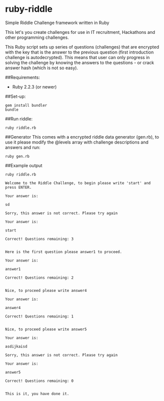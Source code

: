 # ruby-riddle
Simple Riddle Challenge framework written in Ruby

This let's you create challenges for use in IT recruitment, Hackathons and other programming challenges. 

This Ruby script sets up series of questions (challenges) that are encrypted with the key that is the answer to the previous question (first introduction challenge is autodecrypted). This means that user can only progress in solving the challenge by knowing the answers to the questions - or crack answer hash (which is not so easy).

##Requirements:
* Ruby 2.2.3 (or newer)

##Set-up:
```
gem install bundler
bundle
```

##Run riddle:
```
ruby riddle.rb
```
##Generator
This comes with a encrypted riddle data generator (gen.rb), to use it please modify the @levels array with challenge descriptions and answers and run:
```
ruby gen.rb
```

##Example output
```
ruby riddle.rb 

Welcome to the Riddle Challenge, to begin please write 'start' and press ENTER.

Your answer is:

sd

Sorry, this answer is not correct. Please try again

Your answer is:

start

Correct! Questions remaining: 3


Here is the first question please answer1 to proceed.

Your answer is:

answer1

Correct! Questions remaining: 2


Nice, to proceed please write answer4

Your answer is:

answer4

Correct! Questions remaining: 1


Nice, to proceed please write answer5

Your answer is:

asdijkaisd

Sorry, this answer is not correct. Please try again

Your answer is:

answer5

Correct! Questions remaining: 0


This is it, you have done it.

```